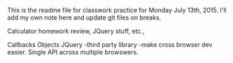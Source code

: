 This is the readme file for classwork practice for Monday July 13th, 2015. I'll add my own note here and update git files on breaks.

Calculator homework review, JQuery stuff, etc.,

Callbacks
Objects
JQuery
  -third party library
  -make cross browser dev easier. Single API across multiple browswers.
